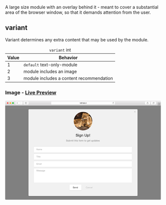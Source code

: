 A large size module with an overlay behind it - meant to cover a substantial area of the browser window, so that it demands attention from the user.

## variant

Variant determines any extra content that may be used by the module.

<table>
  <thead>
    <tr>
      <td colspan="2" align="center"><code>variant</code> int</td>
    </tr>
    <tr>
      <th>Value</th>
      <th>Behavior</th>
    </tr>
  </thead>
  
  <tr>
    <td>1</td>
    <td><code>default</code> text-only-module</td>
  </tr>
  <tr>
    <td>2</td>
    <td>module includes an image</td>
  </tr>
  <tr>
    <td>3</td>
    <td>module includes a content recommendation</td>
  </tr>
</table>


### Image - [Live Preview](../../examples/preview/layouts/modal/image.html)

![Image Slideout](../examples/img/layouts/modal/image.png)

<pre data-src="../../examples/src/layouts/modal/image.js"></pre>